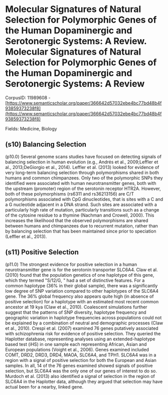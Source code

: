 # Molecular Signatures of Natural Selection for Polymorphic Genes of the Human Dopaminergic and Serotonergic Systems: A Review. Molecular Signatures of Natural Selection for Polymorphic Genes of the Human Dopaminergic and Serotonergic Systems: A Review

CorpusID: 11989608 - [https://www.semanticscholar.org/paper/366642d57032ebe4bc77bd48b4f93859373238f8](https://www.semanticscholar.org/paper/366642d57032ebe4bc77bd48b4f93859373238f8)

Fields: Medicine, Biology

## (s10) Balancing Selection
(p10.0) Several genome scans studies have focused on detecting signals of balancing selection in human evolution (e.g., Andrés et al., 2009;Leffler et al., 2013;DeGiorgio et al., 2014). Leffler et al. (2013) looked for evidence of very long-term balancing selection through polymorphisms shared in both humans and common chimpanzees. Only two of the polymorphic SNPs they identified were associated with human neurotransmitter genes, both with the upstream (promoter) region of the serotonin receptor HTR2A. However, both of these polymorphisms (rs6311 and rs36213156) are C/T polymorphisms associated with CpG dinucleotides, that is sites with a C and a G nucleotide adjacent in a DNA strand. Such sites are associated with a particularly high rate of mutation, particularly transitions such as a change of the cytosine residue to a thymine (Nachman and Crowell, 2000). This increases the likelihood that the observed polymorphisms are shared between humans and chimpanzees due to recurrent mutation, rather than by balancing selection that has been maintained since prior to speciation (Leffler et al., 2013).
## (s11) Positive Selection
(p11.0) The strongest evidence for positive selection in a human neurotransmitter gene is for the serotonin transporter SLC6A4. Claw et al. (2010) found that the population genetics of one haplotype of this gene, which they termed "S/12/G, " had a set of distinctive features. For a common haplotype (36% in their global sample), there was a significantly low degree of SNP variation compared to other haplotypes of the SLC6A4 gene. The 36% global frequency also appears quite high (in absence of positive selection) for a haplotype with an estimated most recent common ancestor at 19 kya (Claw et al., 2010). Coalescent simulations further suggest that the patterns of SNP diversity, haplotype frequency and geographic variation in haplotype frequencies across populations could not be explained by a combination of neutral and demographic processes (Claw et al., 2010). Crespi et al. (2007) examined 76 genes putatively associated with schizophrenia risk for evidence of positive selection. They queried the Haplotter database, representing analyses using an extended-haplotype based test (iHS) in one sample each representing African, Asian and European populations (Voight et al., 2006). Genes examined included COMT, DRD2, DRD3, DRD4, MAOA, SLC6A4, and TPH1. SLC6A4 was in a region with a signal of positive selection for both the European and Asian samples. In all, 14 of the 76 genes examined showed signals of positive selection, but SLC6A4 was the only one of our genes of interest to do so. Murdoch et al. (2013) also identified a signal of selection in the region of SLC6A4 in the Haplotter data, although they argued that selection may have actual been for a nearby, linked gene.
